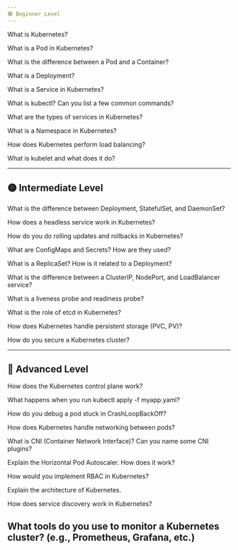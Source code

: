 ```yaml
---
🟢 Beginner Level
---
```

What is Kubernetes?

What is a Pod in Kubernetes?

What is the difference between a Pod and a Container?

What is a Deployment?

What is a Service in Kubernetes?

What is kubectl? Can you list a few common commands?

What are the types of services in Kubernetes?

What is a Namespace in Kubernetes?

How does Kubernetes perform load balancing?

What is kubelet and what does it do?

---
🟡 Intermediate Level
---
What is the difference between Deployment, StatefulSet, and DaemonSet?

How does a headless service work in Kubernetes?

How do you do rolling updates and rollbacks in Kubernetes?

What are ConfigMaps and Secrets? How are they used?

What is a ReplicaSet? How is it related to a Deployment?

What is the difference between a ClusterIP, NodePort, and LoadBalancer service?

What is a liveness probe and readiness probe?

What is the role of etcd in Kubernetes?

How does Kubernetes handle persistent storage (PVC, PV)?

How do you secure a Kubernetes cluster?

---
🔴 Advanced Level
---
How does the Kubernetes control plane work?

What happens when you run kubectl apply -f myapp.yaml?

How do you debug a pod stuck in CrashLoopBackOff?

How does Kubernetes handle networking between pods?

What is CNI (Container Network Interface)? Can you name some CNI plugins?

Explain the Horizontal Pod Autoscaler. How does it work?

How would you implement RBAC in Kubernetes?

Explain the architecture of Kubernetes.

How does service discovery work in Kubernetes?

What tools do you use to monitor a Kubernetes cluster? (e.g., Prometheus, Grafana, etc.)
---
